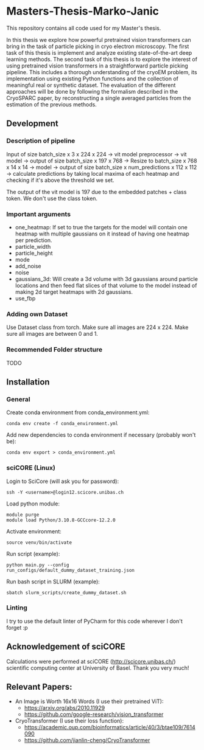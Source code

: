 # Masters-Thesis-Marko-Janic
This repository contains all code used for my Master's thesis.

In this thesis we explore how powerful pretrained vision transformers can bring in the task of particle picking in cryo 
electron microscopy. The first task of this thesis is implement and analyze existing state-of-the-art deep learning 
methods. The second task of this thesis is to explore the interest of using pretrained vision transformers in a 
straightforward particle picking pipeline. This includes a thorough understanding of the cryoEM problem, 
its implementation using existing Python functions and the collection of meaningful real or synthetic dataset. The 
evaluation of the different approaches will be done by following the formalism described in the CryoSPARC paper, by 
reconstructing a single averaged particles from the estimation of the previous methods.

## Development
### Description of pipeline
Input of size batch_size x 3 x 224 x 224 -> vit model preprocessor -> vit model -> output of size batch_size x 197 x 768
-> Resize to batch_size x 768 x 14 x 14 -> model -> output of size batch_size x num_predictions x 112 x 112 -> 
calculate predictions by taking local maxima of each heatmap and checking if it's above the threshold we set.

The output of the vit model is 197 due to the embedded patches + class token. We don't use the class token.

### Important arguments
- one_heatmap: If set to true the targets for the model will contain one heatmap with multiple gaussians on it instead 
of having one heatmap per prediction.
- particle_width
- particle_height
- mode
- add_noise
- noise
- gaussians_3d: Will create a 3d volume with 3d gaussians around particle locations and then feed flat slices of that
volume to the model instead of making 2d target heatmaps with 2d gaussians.
- use_fbp

### Adding own Dataset
Use Dataset class from torch. Make sure all images are 224 x 224. Make sure all images are between 0 and 1.

### Recommended Folder structure
TODO

## Installation
### General
Create conda environment from conda_environment.yml:
```
conda env create -f conda_environment.yml
```
Add new dependencies to conda environment if necessary (probably won't be):
```
conda env export > conda_environment.yml
```

### sciCORE (Linux)
Login to SciCore (will ask you for password):
```
ssh -Y <username>@login12.scicore.unibas.ch
```
Load python module:
```
module purge
module load Python/3.10.8-GCCcore-12.2.0
```
Activate environment:
```
source venv/bin/activate
```
Run script (example):
```
python main.py --config run_configs/default_dummy_dataset_training.json
```
Run bash script in SLURM (example):
```
sbatch slurm_scripts/create_dummy_dataset.sh
```

### Linting
I try to use the default linter of PyCharm for this code wherever I don't forget :p

## Acknowledgement of sciCORE
Calculations were performed at sciCORE (http://scicore.unibas.ch/) scientific computing center at University of Basel.
Thank you very much!

## Relevant Papers:
- An Image is Worth 16x16 Words (I use their pretrained ViT): 
  - https://arxiv.org/abs/2010.11929
  - https://github.com/google-research/vision_transformer
- CryoTransformer (I use their loss function): 
  - https://academic.oup.com/bioinformatics/article/40/3/btae109/7614090
  - https://github.com/jianlin-cheng/CryoTransformer
